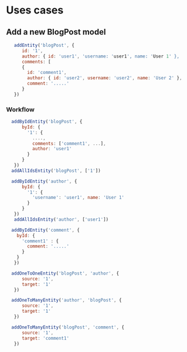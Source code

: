 # Uses cases

## Add a new BlogPost model

```Javascript
   addEntity('blogPost', {
      id: '1',
      author: { id: 'user1', 'username: 'user1', name: 'User 1' },
      comments: [
      {
        id: 'comment1',
        author: { id: 'user2', username: 'user2', name: 'User 2' },
        comment: '.....'
      }
   })
```
### Workflow

```Javascript
  addByIdEntity('blogPost', {
      byId: {
        '1': {
          ....,
          comments: ['comment1', ...],
          author: 'user1'
        }
      }
   })
  addAllIdsEntity('blogPost', ['1'])
```
```Javascript
  addByIdEntity('author', {
      byId: {
        '1': {
          'username': 'user1', name: 'User 1'
        }
      }
   })
   addAllIdsEntity('author', ['user1'])
```
```Javascript
  addByIdEntity('comment', {
    byId: {
      'comment1' : {
        comment: '.....'
      }
    }
   })
```
```Javascript
  addOneToOneEntity('blogPost', 'author', {
      source: '1',
      target: '1'
   })
```
```Javascript
  addOneToManyEntity('author', 'blogPost', {
      source: '1',
      target: '1'
   })
```
```Javascript
  addOneToManyEntity('blogPost', 'comment', {
      source: '1',
      target: 'comment1'
   })
```



